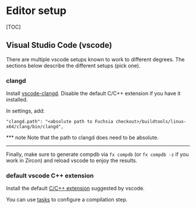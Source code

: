 # Editor setup

[TOC]

## Visual Studio Code (vscode)

There are multiple vscode setups known to work to different degrees. The
sections below describe the different setups (pick one).

### clangd

Install
[vscode-clangd](https://marketplace.visualstudio.com/items?itemName=llvm-vs-code-extensions.vscode-clangd).
Disable the default C/C++ extension if you have it installed.

In settings, add:

```
"clangd.path": "<absolute path to Fuchsia checkout>/buildtools/linux-x64/clang/bin/clangd",
```

*** note
Note that the path to clangd does need to be absolute.
***

Finally, make sure to generate compdb via `fx compdb` (or `fx compdb -z` if you
work in Zircon) and reload vscode to enjoy the results.

### default vscode C++ extension

Install the default [C/C++ extension](https://marketplace.visualstudio.com/items?itemName=ms-vscode.cpptools)
suggested by vscode.

You can use [tasks](https://code.visualstudio.com/docs/editor/tasks) to
configure a compilation step.